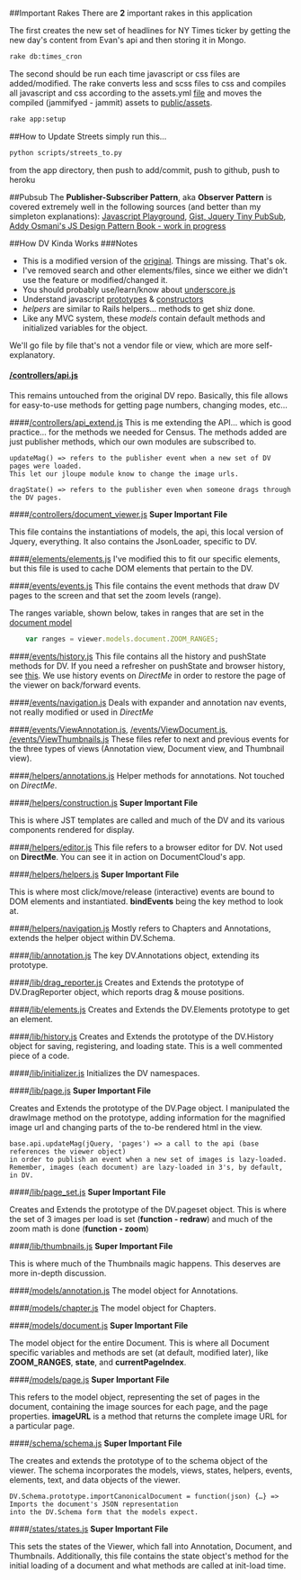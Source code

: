 ##Important Rakes
There are **2** important rakes in this application

The first creates the new set of headlines for NY Times ticker by getting the new day's content from Evan's api and then storing it in Mongo.

```bash
rake db:times_cron
```
The second should be run each time javascript or css files are added/modified. The rake converts less and scss files to css and compiles all javascript and css according to the assets.yml [file](https://github.com/NYPL/census_app/blob/master/config/assets.yml) and moves the compiled (jammifyed - jammit) assets to [public/assets](https://github.com/NYPL/census_app/tree/master/public/assets).

```bash
rake app:setup
```

##How to Update Streets
simply run this…

```bash
python scripts/streets_to.py
```
from the app directory, then push to add/commit, push to github, push to heroku

##Pubsub
The **Publisher-Subscriber Pattern**, aka **Observer Pattern** is covered extremely well in the following sources (and better than my simpleton explanations):
[Javascript Playground](http://javascriptplayground.com/blog/2012/04/a-jquery-pub-sub-implementation),
[Gist, Jquery Tiny PubSub](https://gist.github.com/661855),
[Addy Osmani's JS Design Pattern Book - work in progress](http://addyosmani.com/resources/essentialjsdesignpatterns/book/#observerpatternjavascript)


##How DV Kinda Works
###Notes
- This is a modified version of the [original](https://github.com/documentcloud/document-viewer). Things are missing. That's ok.
- I've removed search and other elements/files, since we either we didn't use the feature or modified/changed it.
- You should probably use/learn/know about [underscore.js](http://underscorejs.org/)
- Understand javascript [prototypes](http://javascriptweblog.wordpress.com/2010/06/07/understanding-javascript-prototypes/) & [constructors](http://phrogz.net/js/classes/OOPinJS2.html)
- *helpers* are similar to Rails helpers… methods to get shiz done.
- Like any MVC system, these *models* contain default methods and initialized variables for the object.

We'll go file by file that's not a vendor file or view, which are more self-explanatory.



#### [/controllers/api.js](https://github.com/NYPL/census_app/blob/master/public/js/DV/controllers/api.js)
This remains untouched from the original DV repo. Basically, this file allows for easy-to-use methods for getting page numbers, changing modes, etc…

####[/controllers/api_extend.js](https://github.com/NYPL/census_app/blob/master/public/js/DV/controllers/api_extend.js)
This is me extending the API… which is good practice… for the methods we needed for Census. The methods added are just publisher methods, which our own modules are subscribed to.

	updateMag() => refers to the publisher event when a new set of DV pages were loaded.
	This let our jloupe module know to change the image urls.

	dragState() => refers to the publisher even when someone drags through the DV pages.

####[/controllers/document_viewer.js](https://github.com/NYPL/census_app/blob/master/public/js/DV/controllers/document_viewer.js)
**Super Important File**

This file contains the instantiations of models, the api, this local version of Jquery, everything. It also contains the JsonLoader, specific to DV.

####[/elements/elements.js](https://github.com/NYPL/census_app/blob/master/public/js/DV/elements/elements.js)
I've modified this to fit our specific elements, but this file is used to cache DOM elements that pertain to the DV.

####[/events/events.js](https://github.com/NYPL/census_app/blob/master/public/js/DV/events/events.js)
This file contains the event methods that draw DV pages to the screen and that set the zoom levels (range).

The ranges variable, shown below, takes in ranges that are set in the [document model](https://github.com/NYPL/census_app/blob/master/public/js/DV/models/document.js)

```javascript
	var ranges = viewer.models.document.ZOOM_RANGES;
```

####[/events/history.js](https://github.com/NYPL/census_app/blob/master/public/js/DV/events/history.js)
This file contains all the history and pushState methods for DV. If you need a refresher on pushState and browser history, see [this](https://developer.mozilla.org/en/DOM/Manipulating_the_browser_history/). We use history events on *DirectMe* in order to restore the page of the viewer on back/forward events.

####[/events/navigation.js](https://github.com/NYPL/census_app/blob/master/public/js/DV/events/navigation.js)
Deals with expander and annotation nav events, not really modified or used in *DirectMe*

####[/events/ViewAnnotation.js](https://github.com/NYPL/census_app/blob/master/public/js/DV/events/ViewAnnotation.js), [/events/ViewDocument.js](https://github.com/NYPL/census_app/blob/master/public/js/DV/events/ViewDocument.js), [/events/ViewThumbnails.js](https://github.com/NYPL/census_app/blob/master/public/js/DV/events/ViewThumbnails.js)
These files refer to next and previous events for the three types of views (Annotation view, Document view, and Thumbnail view).

####[/helpers/annotations.js](https://github.com/NYPL/census_app/blob/master/public/js/DV/helpers/annotations.js)
Helper methods for annotations. Not touched on *DirectMe*.

####[/helpers/construction.js](https://github.com/NYPL/census_app/blob/master/public/js/DV/helpers/construction.js)
**Super Important File**

This is where JST templates are called and much of the DV and its various components rendered for display.

####[/helpers/editor.js](https://github.com/NYPL/census_app/blob/master/public/js/DV/helpers/editor.js)
This file refers to a browser editor for DV. Not used on **DirectMe**. You can see it in action on DocumentCloud's app.

####[/helpers/helpers.js](https://github.com/NYPL/census_app/blob/master/public/js/DV/helpers/helpers.js)
**Super Important File**

This is where most click/move/release (interactive) events are bound to DOM elements and instantiated. **bindEvents** being the key method to look at.

####[/helpers/navigation.js](https://github.com/NYPL/census_app/blob/master/public/js/DV/helpers/navigation.js)
Mostly refers to Chapters and Annotations, extends the helper object within DV.Schema.

####[/lib/annotation.js](https://github.com/NYPL/census_app/blob/master/public/js/DV/lib/annotation.js)
The key DV.Annotations object, extending its prototype.

####[/lib/drag_reporter.js](https://github.com/NYPL/census_app/blob/master/public/js/DV/lib/drag_reporter.js)
Creates and Extends the prototype of DV.DragReporter object, which reports drag & mouse positions.

####[/lib/elements.js](https://github.com/NYPL/census_app/blob/master/public/js/DV/lib/elements.js)
Creates and Extends the DV.Elements prototype to get an element.

####[/lib/history.js](https://github.com/NYPL/census_app/blob/master/public/js/DV/lib/history.js)
Creates and Extends the prototype of the DV.History object for saving, registering, and loading state. This is a well commented piece of a code.

####[/lib/initializer.js](https://github.com/NYPL/census_app/blob/master/public/js/DV/lib/initializer.js)
Initializes the DV namespaces.

####[/lib/page.js](https://github.com/NYPL/census_app/blob/master/public/js/DV/lib/page.js)
**Super Important File**

Creates and Extends the prototype of the DV.Page object. I manipulated the drawImage method on the prototype, adding information for the magnified image url and changing parts of the to-be rendered html in the view.

	base.api.updateMag(jQuery, 'pages') => a call to the api (base references the viewer object)
	in order to publish an event when a new set of images is lazy-loaded.
	Remember, images (each document) are lazy-loaded in 3's, by default, in DV.


####[/lib/page_set.js](https://github.com/NYPL/census_app/blob/master/public/js/DV/lib/page_set.js)
**Super Important File**

Creates and Extends the prototype of the DV.pageset object. This is where the set of 3 images per load is set (**function - redraw**) and much of the zoom math is done (**function - zoom**)

####[/lib/thumbnails.js](https://github.com/NYPL/census_app/blob/master/public/js/DV/lib/thumbnails.js)
**Super Important File**

This is where much of the Thumbnails magic happens. This deserves are more in-depth discussion.

####[/models/annotation.js](https://github.com/NYPL/census_app/blob/master/public/js/DV/models/annotation.js)
The model object for Annotations.

####[/models/chapter.js](https://github.com/NYPL/census_app/blob/master/public/js/DV/models/chapter.js)
The model object for Chapters.

####[/models/document.js](https://github.com/NYPL/census_app/blob/master/public/js/DV/models/document.js)
**Super Important File**

The model object for the entire Document. This is where all Document specific variables and methods are set (at default, modified later), like **ZOOM_RANGES**, **state**, and **currentPageIndex**.

####[/models/page.js](https://github.com/NYPL/census_app/blob/master/public/js/DV/models/page.js)
**Super Important File**

This refers to the model object, representing the set of pages in the document, containing the image sources for each page, and the page properties. **imageURL** is a method that returns the complete image URL for a particular page.

####[/schema/schema.js](https://github.com/NYPL/census_app/blob/master/public/js/DV/schema/schema.js)
**Super Important File**

The creates and extends the prototype of to the schema object of the viewer. The schema incorporates the models, views, states, helpers, events, elements, text, and data objects of the viewer.

	DV.Schema.prototype.importCanonicalDocument = function(json) {…} => Imports the document's JSON representation
	into the DV.Schema form that the models expect.

####[/states/states.js](https://github.com/NYPL/census_app/blob/master/public/js/DV/states/states.js)
**Super Important File**

This sets the states of the Viewer, which fall into Annotation, Document, and Thumbnails. Additionally, this file contains the state object's method for the initial loading of a document and what methods are called at init-load time.

